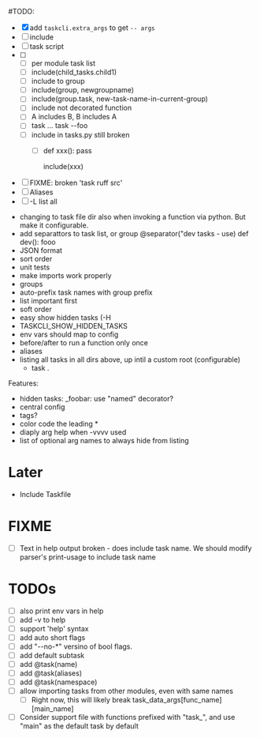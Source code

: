 #TODO:
- [x] add `taskcli.extra_args` to get `-- args`
- [ ] include
- [ ] task script
- [ ]
  - [ ] per module task list
  - [ ] include(child_tasks.child1)
  - [ ] include to group
  - [ ] include(group, newgroupname)
  - [ ] include(group.task, new-task-name-in-current-group)
  - [ ] include not decorated function
  - [ ] A includes B, B includes A
  - [ ] task ... task --foo
  - [ ] include in tasks.py still broken
    - [ ] def xxx():
            pass

        include(xxx)
- [ ] FIXME: broken 'task ruff src'
- [ ] Aliases
- [ ] -L list all
- changing to task file dir also when invoking a function via python. But make it configurable.
- add separattors to task list, or group
  @separator("dev tasks - use)
  def dev():
    fooo
- JSON format
- sort order
- unit tests
- make imports work properly
- groups
- auto-prefix task names with group prefix
- list important first
- soft order
- easy show hidden tasks (-H
- TASKCLI_SHOW_HIDDEN_TASKS
- env vars should map to config
- before/after to run a function only once
- aliases
- listing all tasks in all dirs above, up intil a custom root (configurable)
  - task .

Features:
- hidden tasks: _foobar: use "named" decorator?
- central config
- tags?
- color code the leading *
- diaply arg help when -vvvv used
- list of optional arg names to always hide from listing


# Later
- Include Taskfile

# FIXME
- [ ] Text in help output broken - does include task name. We should modify parser's print-usage to include task name

# TODOs
- [ ] also print env vars in help
- [ ] add -v to help
- [ ] support 'help' syntax
- [ ] add auto short flags
- [ ] add "--no-*" versino of bool flags.
- [ ] add default subtask
- [ ] add @task(name)
- [ ] add @task(aliases)
- [ ] add @task(namespace)
- [ ] allow importing tasks from other modules, even with same names
  - [ ] Right now, this will likely break task_data_args[func_name][main_name]
- [ ] Consider support file with functions prefixed with "task_", and use "main" as the default task by default